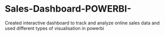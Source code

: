 # Sales-Dashboard-POWERBI-
Created interactive dashboard to track and analyze online sales data and used different types of visualisation in powerbi 
